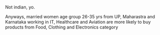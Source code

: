 Not indian, yo.

Anyways, married women age group 26-35 yrs from UP, Maharastra and Karnataka working in IT, Healthcare and Aviation are more likely to buy products from Food, Clothing and Electronics category
